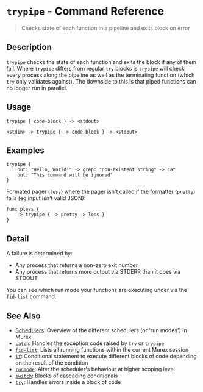 # `trypipe` - Command Reference

> Checks state of each function in a pipeline and exits block on error

## Description

`trypipe` checks the state of each function and exits the block if any of them
fail. Where `trypipe` differs from regular `try` blocks is `trypipe` will check
every process along the pipeline as well as the terminating function (which
`try` only validates against). The downside to this is that piped functions can
no longer run in parallel.

## Usage

    trypipe { code-block } -> <stdout>
    
    <stdin> -> trypipe { -> code-block } -> <stdout>

## Examples

    trypipe {
        out: "Hello, World!" -> grep: "non-existent string" -> cat
        out: "This command will be ignored"
    }
    
Formated pager (`less`) where the pager isn't called if the formatter (`pretty`) fails (eg input isn't valid JSON):

    func pless {
        -> trypipe { -> pretty -> less }
    }

## Detail

A failure is determined by:

* Any process that returns a non-zero exit number
* Any process that returns more output via STDERR than it does via STDOUT

You can see which run mode your functions are executing under via the `fid-list`
command.

## See Also

* [Schedulers](../user-guide/schedulers.md):
  Overview of the different schedulers (or 'run modes') in Murex
* [`catch`](../commands/catch.md):
  Handles the exception code raised by `try` or `trypipe` 
* [`fid-list`](../commands/fid-list.md):
  Lists all running functions within the current Murex session
* [`if`](../commands/if.md):
  Conditional statement to execute different blocks of code depending on the result of the condition
* [`runmode`](../commands/runmode.md):
  Alter the scheduler's behaviour at higher scoping level
* [`switch`](../commands/switch.md):
  Blocks of cascading conditionals
* [`try`](../commands/try.md):
  Handles errors inside a block of code